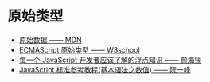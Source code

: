 # 原始类型

- [原始数据 —— MDN](https://developer.mozilla.org/zh-CN/docs/Glossary/Primitive)
- [ECMAScript 原始类型 —— W3school](http://www.w3school.com.cn/js/pro_js_primitivetypes.asp)
- [每一个 JavaScript 开发者应该了解的浮点知识 —— 颜海镜](https://yanhaijing.com/javascript/2014/03/14/what-every-javascript-developer-should-know-about-floating-points/)
- [JavaScript 标准参考教程(基本语法之数值) —— 阮一峰](https://wangdoc.com/javascript/types/number.html)